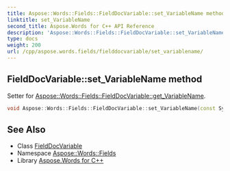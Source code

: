 ```yaml
---
title: Aspose::Words::Fields::FieldDocVariable::set_VariableName method
linktitle: set_VariableName
second_title: Aspose.Words for C++ API Reference
description: 'Aspose::Words::Fields::FieldDocVariable::set_VariableName method. Setter for Aspose::Words::Fields::FieldDocVariable::get_VariableName in C++.'
type: docs
weight: 200
url: /cpp/aspose.words.fields/fielddocvariable/set_variablename/
---
```

## FieldDocVariable::set_VariableName method


Setter for [Aspose::Words::Fields::FieldDocVariable::get_VariableName](../get_variablename/).

```cpp
void Aspose::Words::Fields::FieldDocVariable::set_VariableName(const System::String &value)
```

## See Also

* Class [FieldDocVariable](../)
* Namespace [Aspose::Words::Fields](../../)
* Library [Aspose.Words for C++](../../../)
